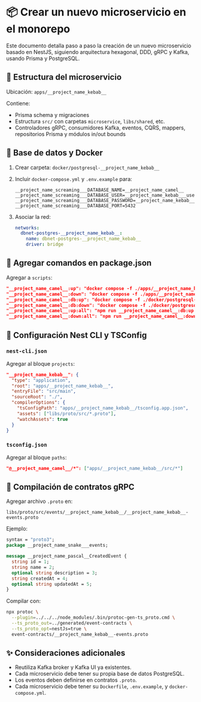 # 📦 Crear un nuevo microservicio en el monorepo

Este documento detalla paso a paso la creación de un nuevo microservicio basado en NestJS, siguiendo arquitectura hexagonal, DDD, gRPC y Kafka, usando Prisma y PostgreSQL.


## 🧱 Estructura del microservicio

Ubicación: `apps/__project_name_kebab__`

Contiene:

* Prisma schema y migraciones
* Estructura `src/` con carpetas `microservice`, `libs/shared`, etc.
* Controladores gRPC, consumidores Kafka, eventos, CQRS, mappers, repositorios Prisma y módulos in/out bounds


## 🐘 Base de datos y Docker

1. Crear carpeta: `docker/postgresql-__project_name_kebab__`
2. Incluir `docker-compose.yml` y `.env.example` para:

   ```dotenv
   __project_name_screaming___DATABASE_NAME=__project_name_camel__
   __project_name_screaming___DATABASE_USER=__project_name_kebab___user
   __project_name_screaming___DATABASE_PASSWORD=__project_name_kebab___password_secure
   __project_name_screaming___DATABASE_PORT=5432
   ```
3. Asociar la red:

   ```yaml
   networks:
     dbnet-postgres-__project_name_kebab__:
       name: dbnet-postgres-__project_name_kebab__
       driver: bridge
   ```


## 🧪 Agregar comandos en package.json

Agregar a `scripts`:

```json
"__project_name_camel__:up": "docker compose -f ./apps/__project_name_kebab__/docker-compose.yml up --build -d",
"__project_name_camel__:down": "docker compose -f ./apps/__project_name_kebab__/docker-compose.yml down",
"__project_name_camel__:db:up": "docker compose -f ./docker/postgresql-__project_name_kebab__/docker-compose.yml up --build -d",
"__project_name_camel__:db:down": "docker compose -f ./docker/postgresql-__project_name_kebab__/docker-compose.yml down",
"__project_name_camel__:up:all": "npm run __project_name_camel__:db:up && npm run __project_name_camel__:up",
"__project_name_camel__:down:all": "npm run __project_name_camel__:down && npm run __project_name_camel__:db:down"
```


## 🔧 Configuración Nest CLI y TSConfig

### `nest-cli.json`

Agregar al bloque `projects`:

```json
"__project_name_kebab__": {
  "type": "application",
  "root": "apps/__project_name_kebab__",
  "entryFile": "src/main",
  "sourceRoot": "./",
  "compilerOptions": {
    "tsConfigPath": "apps/__project_name_kebab__/tsconfig.app.json",
    "assets": ["libs/proto/src/*.proto"],
    "watchAssets": true
  }
}
```

### `tsconfig.json`

Agregar al bloque `paths`:

```json
"@__project_name_camel__/*": ["apps/__project_name_kebab__/src/*"]
```

## 🎯 Compilación de contratos gRPC

Agregar archivo `.proto` en:

```
libs/proto/src/events/__project_name_kebab__/__project_name_kebab__-events.proto
```

Ejemplo:

```proto
syntax = "proto3";
package __project_name_snake___events;

message __project_name_pascal__CreatedEvent {
  string id = 1;
  string name = 2;
  optional string description = 3;
  string createdAt = 4;
  optional string updatedAt = 5;
}
```

Compilar con:

```bash
npx protoc \
  --plugin=../../../node_modules/.bin/protoc-gen-ts_proto.cmd \
  --ts_proto_out=../generated/event-contracts \
  --ts_proto_opt=nestJs=true \
  event-contracts/__project_name_kebab__-events.proto
```

## ✨ Consideraciones adicionales

* Reutiliza Kafka broker y Kafka UI ya existentes.
* Cada microservicio debe tener su propia base de datos PostgreSQL.
* Los eventos deben definirse en contratos `.proto`.
* Cada microservicio debe tener su `Dockerfile`, `.env.example`, y `docker-compose.yml`.
